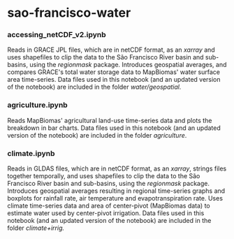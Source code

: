 # sao-francisco-water
### accessing_netCDF_v2.ipynb
Reads in GRACE JPL files, which are in netCDF format, as an _xarray_ and uses shapefiles to clip the data to the São Francisco River basin and sub-basins, using the _regionmask_ package. Introduces geospatial averages, and compares GRACE's total water storage data to MapBiomas' water surface area time-series. Data files used in this notebook (and an updated version of the notebook) are included in the folder _water/geospatial._
### agriculture.ipynb
Reads MapBiomas' agricultural land-use time-series data and plots the breakdown in bar charts. Data files used in this notebook (and an updated version of the notebook) are included in the folder _agriculture_.
### climate.ipynb
Reads in GLDAS files, which are in  netCDF format, as an _xarray_, strings files together temporally, and uses shapefiles to clip the data to the São Francisco River basin and sub-basins, using the _regionmask_ package. Introduces geospatial averages resulting in regional time-series graphs and boxplots for rainfall rate, air temperature and evapotranspiration rate. Uses climate time-series data and area of center-pivot (MapBiomas data) to estimate water used by center-pivot irrigation. Data files used in this notebook (and an updated version of the notebook) are included in the folder _climate+irrig._
